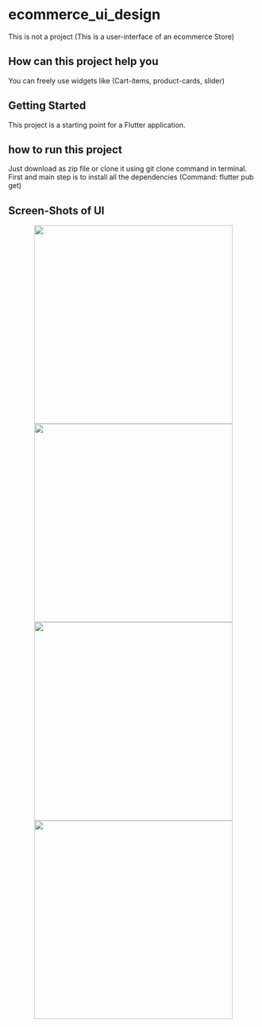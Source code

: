 # ecommerce_ui_design

This is not a project (This is a user-interface of an ecommerce Store)

## How can this project help you

You can freely use widgets like (Cart-items, product-cards, slider)

## Getting Started

This project is a starting point for a Flutter application.

## how to run this project

Just download as zip file or clone it using git clone command in terminal.
First and main step is to install all the dependencies (Command: flutter pub get)


## Screen-Shots of UI

<div align="center">
    <img src="/ScreenShots/home-bottom.jpg" width="400px"</img> 
    <img src="/ScreenShots/home-top.jpg" width="400px"</img> 
    <img src="/ScreenShots/cart-screen.jpg" width="400px"</img> 
    <img src="/ScreenShots/product-detail-screen.jpg" width="400px"</img> 
</div>
